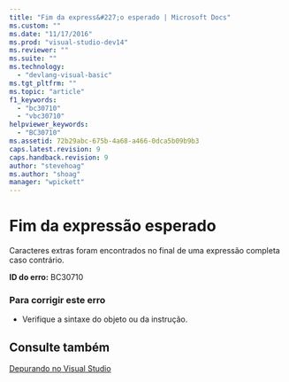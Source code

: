```yaml
---
title: "Fim da express&#227;o esperado | Microsoft Docs"
ms.custom: ""
ms.date: "11/17/2016"
ms.prod: "visual-studio-dev14"
ms.reviewer: ""
ms.suite: ""
ms.technology: 
  - "devlang-visual-basic"
ms.tgt_pltfrm: ""
ms.topic: "article"
f1_keywords: 
  - "bc30710"
  - "vbc30710"
helpviewer_keywords: 
  - "BC30710"
ms.assetid: 72b29abc-675b-4a68-a466-0dca5b09b9b3
caps.latest.revision: 9
caps.handback.revision: 9
author: "stevehoag"
ms.author: "shoag"
manager: "wpickett"
---
```

# Fim da express&#227;o esperado
Caracteres extras foram encontrados no final de uma expressão completa caso contrário.  
  
 **ID do erro:** BC30710  
  
### Para corrigir este erro  
  
-   Verifique a sintaxe do objeto ou da instrução.  
  
## Consulte também  
 [Depurando no Visual Studio](/visual-studio/debugger/debugging-in-visual-studio)